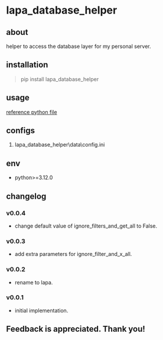 # lapa_database_helper

## about

helper to access the database layer for my personal server.

## installation

> pip install lapa_database_helper

## usage

[reference python file](./example.py)

## configs

1. lapa_database_helper\data\config.ini

## env

- python>=3.12.0

## changelog

### v0.0.4

- change default value of ignore_filters_and_get_all to False.

### v0.0.3

- add extra parameters for ignore_filter_and_x_all.

### v0.0.2

- rename to lapa.

### v0.0.1

- initial implementation.

## Feedback is appreciated. Thank you!
